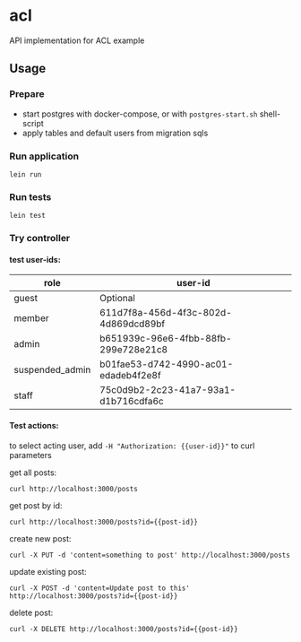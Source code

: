 # acl

API implementation for ACL example

## Usage

### Prepare

- start postgres with docker-compose, or with `postgres-start.sh` shell-script
- apply tables and default users from migration sqls

### Run application

    lein run

### Run tests

    lein test



### Try controller

#### test user-ids:

|role            |user-id                               |
|----------------|--------------------------------------|
|guest           | Optional                             |
|member          | 611d7f8a-456d-4f3c-802d-4d869dcd89bf |
|admin           | b651939c-96e6-4fbb-88fb-299e728e21c8 |
|suspended_admin | b01fae53-d742-4990-ac01-edadeb4f2e8f |
|staff           | 75c0d9b2-2c23-41a7-93a1-d1b716cdfa6c |

#### Test actions:

to select acting user, add `-H "Authorization: {{user-id}}"` to curl parameters

get all posts:

    curl http://localhost:3000/posts

get post by id:

    curl http://localhost:3000/posts?id={{post-id}}

create new post:
    
    curl -X PUT -d 'content=something to post' http://localhost:3000/posts

update existing post:

    curl -X POST -d 'content=Update post to this' http://localhost:3000/posts?id={{post-id}}

delete post:

    curl -X DELETE http://localhost:3000/posts?id={{post-id}}

